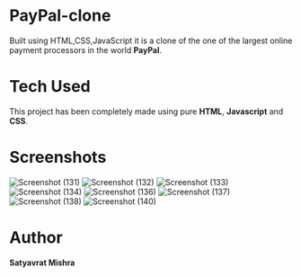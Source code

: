 # PayPal-clone
Built using HTML,CSS,JavaScript it is a clone of the one of the largest online payment processors in the world **PayPal**.
# Tech Used 
This project has been completely made using pure **HTML**, **Javascript** and **CSS**.
# Screenshots
![Screenshot (131)](https://user-images.githubusercontent.com/87777380/177357367-65229537-39df-42b9-9b0c-aeb87d685c37.png)
![Screenshot (132)](https://user-images.githubusercontent.com/87777380/177357373-d24937b0-b0de-458d-9e83-9244930d54dd.png)
![Screenshot (133)](https://user-images.githubusercontent.com/87777380/177357422-229c104d-648a-418d-8705-42f0c8de24dc.png)
![Screenshot (134)](https://user-images.githubusercontent.com/87777380/177357431-ffcf1946-cb9a-4c2d-88bc-6674c09339cb.png)
![Screenshot (136)](https://user-images.githubusercontent.com/87777380/177357437-08ed0c3e-4418-493b-ab46-5ff2bd9981c3.png)
![Screenshot (137)](https://user-images.githubusercontent.com/87777380/177357439-0121d0cf-88e2-42a8-b948-498fad7b606a.png)
![Screenshot (138)](https://user-images.githubusercontent.com/87777380/177357463-b75eb2d0-0162-4dcc-aacf-2ef9a2b6d17d.png)
![Screenshot (140)](https://user-images.githubusercontent.com/87777380/177357466-11e1411f-9b34-46cf-abc6-ae35a6d3eeb9.png)

# Author
**Satyavrat Mishra**
